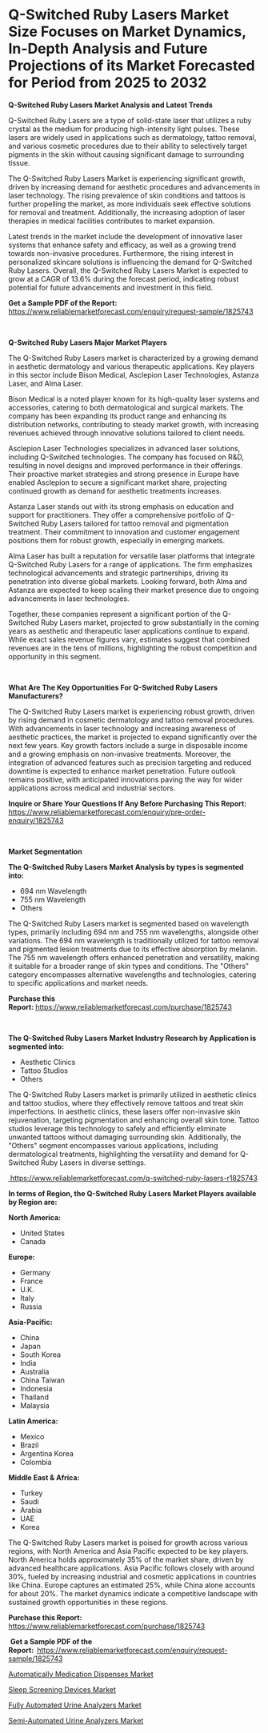 <p><h1>Q-Switched Ruby Lasers Market Size Focuses on Market Dynamics, In-Depth Analysis and Future Projections of its Market Forecasted for Period from 2025 to 2032</h1></p><p><strong>Q-Switched Ruby Lasers Market Analysis and Latest Trends</strong></p>
<p><p>Q-Switched Ruby Lasers are a type of solid-state laser that utilizes a ruby crystal as the medium for producing high-intensity light pulses. These lasers are widely used in applications such as dermatology, tattoo removal, and various cosmetic procedures due to their ability to selectively target pigments in the skin without causing significant damage to surrounding tissue.</p><p>The Q-Switched Ruby Lasers Market is experiencing significant growth, driven by increasing demand for aesthetic procedures and advancements in laser technology. The rising prevalence of skin conditions and tattoos is further propelling the market, as more individuals seek effective solutions for removal and treatment. Additionally, the increasing adoption of laser therapies in medical facilities contributes to market expansion.</p><p>Latest trends in the market include the development of innovative laser systems that enhance safety and efficacy, as well as a growing trend towards non-invasive procedures. Furthermore, the rising interest in personalized skincare solutions is influencing the demand for Q-Switched Ruby Lasers. Overall, the Q-Switched Ruby Lasers Market is expected to grow at a CAGR of 13.6% during the forecast period, indicating robust potential for future advancements and investment in this field.</p></p>
<p><strong>Get a Sample PDF of the Report:&nbsp;</strong> <a href="https://www.reliablemarketforecast.com/enquiry/request-sample/1825743?utm_campaign=1888&utm_medium=2&utm_source=Github&utm_content=ia&utm_term=05032025&utm_id=q-switched-ruby-lasers">https://www.reliablemarketforecast.com/enquiry/request-sample/1825743</a></p>
<p>&nbsp;</p>
<p><strong>Q-Switched Ruby Lasers Major Market Players</strong></p>
<p><p>The Q-Switched Ruby Lasers market is characterized by a growing demand in aesthetic dermatology and various therapeutic applications. Key players in this sector include Bison Medical, Asclepion Laser Technologies, Astanza Laser, and Alma Laser. </p><p>Bison Medical is a noted player known for its high-quality laser systems and accessories, catering to both dermatological and surgical markets. The company has been expanding its product range and enhancing its distribution networks, contributing to steady market growth, with increasing revenues achieved through innovative solutions tailored to client needs.</p><p>Asclepion Laser Technologies specializes in advanced laser solutions, including Q-Switched technologies. The company has focused on R&D, resulting in novel designs and improved performance in their offerings. Their proactive market strategies and strong presence in Europe have enabled Asclepion to secure a significant market share, projecting continued growth as demand for aesthetic treatments increases.</p><p>Astanza Laser stands out with its strong emphasis on education and support for practitioners. They offer a comprehensive portfolio of Q-Switched Ruby Lasers tailored for tattoo removal and pigmentation treatment. Their commitment to innovation and customer engagement positions them for robust growth, especially in emerging markets.</p><p>Alma Laser has built a reputation for versatile laser platforms that integrate Q-Switched Ruby Lasers for a range of applications. The firm emphasizes technological advancements and strategic partnerships, driving its penetration into diverse global markets. Looking forward, both Alma and Astanza are expected to keep scaling their market presence due to ongoing advancements in laser technologies.</p><p>Together, these companies represent a significant portion of the Q-Switched Ruby Lasers market, projected to grow substantially in the coming years as aesthetic and therapeutic laser applications continue to expand. While exact sales revenue figures vary, estimates suggest that combined revenues are in the tens of millions, highlighting the robust competition and opportunity in this segment.</p></p>
<p>&nbsp;</p>
<p><strong>What Are The Key Opportunities For Q-Switched Ruby Lasers Manufacturers?</strong></p>
<p><p>The Q-Switched Ruby Lasers market is experiencing robust growth, driven by rising demand in cosmetic dermatology and tattoo removal procedures. With advancements in laser technology and increasing awareness of aesthetic practices, the market is projected to expand significantly over the next few years. Key growth factors include a surge in disposable income and a growing emphasis on non-invasive treatments. Moreover, the integration of advanced features such as precision targeting and reduced downtime is expected to enhance market penetration. Future outlook remains positive, with anticipated innovations paving the way for wider applications across medical and industrial sectors.</p></p>
<p><strong>Inquire or Share Your Questions If Any Before Purchasing This Report:</strong> <a href="https://www.reliablemarketforecast.com/enquiry/pre-order-enquiry/1825743?utm_campaign=1888&utm_medium=2&utm_source=Github&utm_content=ia&utm_term=05032025&utm_id=q-switched-ruby-lasers">https://www.reliablemarketforecast.com/enquiry/pre-order-enquiry/1825743</a></p>
<p>&nbsp;</p>
<p><strong>Market Segmentation</strong></p>
<p><strong>The Q-Switched Ruby Lasers Market Analysis by types is segmented into:</strong></p>
<p><ul><li>694 nm Wavelength</li><li>755 nm Wavelength</li><li>Others</li></ul></p>
<p><p>The Q-Switched Ruby Lasers market is segmented based on wavelength types, primarily including 694 nm and 755 nm wavelengths, alongside other variations. The 694 nm wavelength is traditionally utilized for tattoo removal and pigmented lesion treatments due to its effective absorption by melanin. The 755 nm wavelength offers enhanced penetration and versatility, making it suitable for a broader range of skin types and conditions. The "Others" category encompasses alternative wavelengths and technologies, catering to specific applications and market needs.</p></p>
<p><strong>Purchase this Report:&nbsp;</strong><a href="https://www.reliablemarketforecast.com/purchase/1825743?utm_campaign=1888&utm_medium=2&utm_source=Github&utm_content=ia&utm_term=05032025&utm_id=q-switched-ruby-lasers">https://www.reliablemarketforecast.com/purchase/1825743</a></p>
<p>&nbsp;</p>
<p><strong>The Q-Switched Ruby Lasers Market Industry Research by Application is segmented into:</strong></p>
<p><ul><li>Aesthetic Clinics</li><li>Tattoo Studios</li><li>Others</li></ul></p>
<p><p>The Q-Switched Ruby Lasers market is primarily utilized in aesthetic clinics and tattoo studios, where they effectively remove tattoos and treat skin imperfections. In aesthetic clinics, these lasers offer non-invasive skin rejuvenation, targeting pigmentation and enhancing overall skin tone. Tattoo studios leverage this technology to safely and efficiently eliminate unwanted tattoos without damaging surrounding skin. Additionally, the "Others" segment encompasses various applications, including dermatological treatments, highlighting the versatility and demand for Q-Switched Ruby Lasers in diverse settings.</p></p>
<p><a href="https://www.reliablemarketforecast.com/q-switched-ruby-lasers-r1825743?utm_campaign=1888&utm_medium=2&utm_source=Github&utm_content=ia&utm_term=05032025&utm_id=q-switched-ruby-lasers">&nbsp;https://www.reliablemarketforecast.com/q-switched-ruby-lasers-r1825743</a></p>
<p><strong>In terms of Region, the Q-Switched Ruby Lasers Market Players available by Region are:</strong></p>
<p>
    <p> <strong> North America: </strong>
        <ul>
            <li>United States</li>
            <li>Canada</li>
        </ul>
        </p> 
    <p> <strong> Europe: </strong>
        <ul>
            <li>Germany</li>
            <li>France</li>
            <li>U.K.</li>
            <li>Italy</li>
            <li>Russia</li>
        </ul>
        </p> 
    <p> <strong> Asia-Pacific: </strong>
        <ul>
            <li>China</li>
            <li>Japan</li>
            <li>South Korea</li>
            <li>India</li>
            <li>Australia</li>
            <li>China Taiwan</li>
            <li>Indonesia</li>
            <li>Thailand</li>
            <li>Malaysia</li>
        </ul>
        </p> 
    <p> <strong> Latin America: </strong>
        <ul>
            <li>Mexico</li>
            <li>Brazil</li>
            <li>Argentina Korea</li>
            <li>Colombia</li>
        </ul>
        </p> 
    <p> <strong> Middle East & Africa: </strong>
        <ul>
            <li>Turkey</li>
            <li>Saudi</li>
            <li>Arabia</li>
            <li>UAE</li>
            <li>Korea</li>
        </ul>
    </p>
    </p>
<p><p>The Q-Switched Ruby Lasers market is poised for growth across various regions, with North America and Asia Pacific expected to be key players. North America holds approximately 35% of the market share, driven by advanced healthcare applications. Asia Pacific follows closely with around 30%, fueled by increasing industrial and cosmetic applications in countries like China. Europe captures an estimated 25%, while China alone accounts for about 20%. The market dynamics indicate a competitive landscape with sustained growth opportunities in these regions.</p></p>
<p><strong>Purchase this Report: </strong><a href="https://www.reliablemarketforecast.com/purchase/1825743?utm_campaign=1888&utm_medium=2&utm_source=Github&utm_content=ia&utm_term=05032025&utm_id=q-switched-ruby-lasers">https://www.reliablemarketforecast.com/purchase/1825743</a></p>
<p>&nbsp;<strong>Get a Sample PDF of the Report:&nbsp;&nbsp;</strong><a href="https://www.reliablemarketforecast.com/enquiry/request-sample/1825743?utm_campaign=1888&utm_medium=2&utm_source=Github&utm_content=ia&utm_term=05032025&utm_id=q-switched-ruby-lasers">https://www.reliablemarketforecast.com/enquiry/request-sample/1825743</a></p>
<p><strong></strong></p>
<p><p><a href="https://github.com/baderloebeli/Market-Research-Report-List-1/blob/main/automatically-medication-dispenses-market.md?utm_campaign=1888&utm_medium=2&utm_source=Github&utm_content=ia&utm_term=05032025&utm_id=q-switched-ruby-lasers">Automatically Medication Dispenses Market</a></p><p><a href="https://github.com/nicoletavirag/Market-Research-Report-List-5/blob/main/sleep-screening-devices-market.md?utm_campaign=1888&utm_medium=2&utm_source=Github&utm_content=ia&utm_term=05032025&utm_id=q-switched-ruby-lasers">Sleep Screening Devices Market</a></p><p><a href="https://github.com/makzzochil/Market-Research-Report-List-1/blob/main/fully-automated-urine-analyzers-market.md?utm_campaign=1888&utm_medium=2&utm_source=Github&utm_content=ia&utm_term=05032025&utm_id=q-switched-ruby-lasers">Fully Automated Urine Analyzers Market</a></p><p><a href="https://github.com/gitfwelday/Market-Research-Report-List-1/blob/main/semi-automated-urine-analyzers-market.md?utm_campaign=1888&utm_medium=2&utm_source=Github&utm_content=ia&utm_term=05032025&utm_id=q-switched-ruby-lasers">Semi-Automated Urine Analyzers Market</a></p></p>